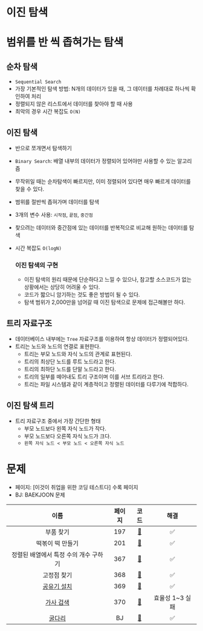 # 이진 탐색

# 범위를 반 씩 좁혀가는 탐색

## 순차 탐색
- `Sequential Search`
- 가장 기본적인 탐색 방법: N개의 데이터가 있을 때, 그 데이터를 차례대로 하나씩 확인하여 처리
- 정렬되지 않은 리스트에서 데이터를 찾아야 할 때 사용
- 최악의 경우 시간 복잡도 `O(N)`

## 이진 탐색

- 반으로 쪼개면서 탐색하기
- `Binary Search`: 배열 내부의 데이터가 정렬되어 있어야만 사용할 수 있는 알고리즘
- 무작위일 때는 순차탐색이 빠르지만, 이미 정렬되어 있다면 매우 빠르게 데이터를 찾을 수 있다.
- 범위를 절반씩 좁혀가며 데이터를 탐색
- 3개의 변수 사용: `시작점`, `끝점`, `중간점`
- 찾으려는 데이터와 중간점에 있는 데이터를 반복적으로 비교해 원하는 데이터를 탐색
- 시간 복잡도 `O(logN)`

  ### 이진 탐색의 구현
  - 이진 탐색의 원리 때문에 단순하다고 느낄 수 있으나, 참고할 소스코드가 없는 상황에서는 상당히 어려울 수 있다.
  - 코드가 짧으니 암기하는 것도 좋은 방법이 될 수 있다.
  - 탐색 범위가 2,000만을 넘어갈 때 이진 탐색으로 문제에 접근해볼만 하다.

## 트리 자료구조
- 데이터베이스 내부에는 `Tree` 자료구조를 이용하여 항상 데이터가 정렬되어있다.
- 트리는 노드와 노드의 연결로 표현한다.
  - 트리는 부모 노드와 자식 노드의 관계로 표현된다.
  - 트리의 최상단 노드를 루트 노드라고 한다.
  - 트리의 최하단 노드를 단말 노드라고 한다.
  - 트리의 일부를 떼어내도 트리 구조이며 이를 서브 트리라고 한다.
  - 트리는 파일 시스템과 같이 계층적이고 정렬된 데이터를 다루기에 적합하다.

## 이진 탐색 트리
- 트리 자료구조 중에서 가장 간단한 형태
  - 부모 노드보다 왼쪽 자식 노드가 작다.
  - 부모 노드보다 오른쪽 자식 노드가 크다.
  - `왼쪽 자식 노드 < 부모 노드 < 오른쪽 자식 노드`

# 문제

- 페이지: [이것이 취업을 위한 코딩 테스트다] 수록 페이지
- BJ: BAEKJOON 문제

|이름|페이지|코드|해결|
|:---:|:---:|:---:|:---:|
|부품 찾기|197|[🚀](./부품찾기.java)|✅|
|떡볶이 떡 만들기|201|[🚀](./떡볶이떡만들기.java)|✅|
|정렬된 배열에서 특정 수의 개수 구하기|367|[🚀](./정렬된배열에서특정수의개수구하기.java)|✅|
|고정점 찾기|368|[🚀](./고정점찾기.java)|✅|
|[공유기 설치](https://www.acmicpc.net/problem/2110)|369|[🚀](./공유기설치.java)|✅|
|[가사 검색](https://programmers.co.kr/learn/courses/30/lessons/60060)|370|[🚀](./가사검색.java)|효율성 1~3 실패|
|[굴다리](https://www.acmicpc.net/problem/17266)|BJ|[🚀](./굴다리.java)|✅|

